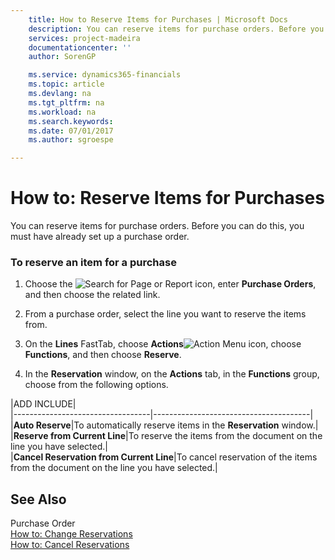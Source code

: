 ```yaml
---
    title: How to Reserve Items for Purchases | Microsoft Docs
    description: You can reserve items for purchase orders. Before you can do this, you must have already set up a purchase order.
    services: project-madeira
    documentationcenter: ''
    author: SorenGP

    ms.service: dynamics365-financials
    ms.topic: article
    ms.devlang: na
    ms.tgt_pltfrm: na
    ms.workload: na
    ms.search.keywords:
    ms.date: 07/01/2017
    ms.author: sgroespe

---
```

# How to: Reserve Items for Purchases
You can reserve items for purchase orders. Before you can do this, you must have already set up a purchase order.  
  
### To reserve an item for a purchase  
  
1.  Choose the ![Search for Page or Report](media/ui-search/search_small.png "Search for Page or Report icon") icon, enter **Purchase Orders**, and then choose the related link.  
  
2.  From a purchase order, select the line you want to reserve the items from.  
  
3.  On the **Lines** FastTab, choose **Actions**![Action Menu icon](../media/actionmenuicon.png "actionMenuIcon"), choose **Functions**, and then choose **Reserve**.  
  
4.  In the **Reservation** window, on the **Actions** tab, in the **Functions** group, choose from the following options.  
  
|ADD INCLUDE<!--[!INCLUDE[bp_tableoption](../../includes/bp_tabledescription_md.md)]-->|  
|----------------------------------|---------------------------------------|  
|**Auto Reserve**|To automatically reserve items in the **Reservation** window.|  
|**Reserve from Current Line**|To reserve the items from the document on the line you have selected.|  
|**Cancel Reservation from Current Line**|To cancel reservation of the items from the document on the line you have selected.|  
  
## See Also  
 Purchase Order   
 [How to: Change Reservations](../how-to-change-reservations.md)   
 [How to: Cancel Reservations](../how-to-cancel-reservations.md)